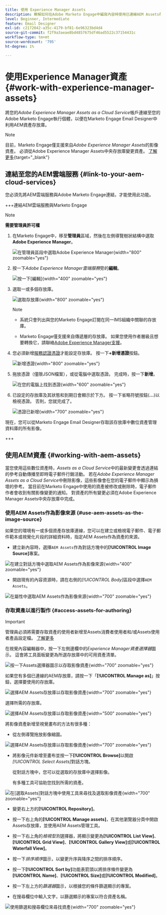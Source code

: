 ```yaml
---
title: 使用 Experience Manager Assets
description: 瞭解如何在Adobe Marketo Engage中編寫內容時使用已連線AEM Assets存放庫中的影像資產。
level: Beginner, Intermediate
feature: Email Designer
exl-id: c2172042-a35c-4179-bf81-6e96323bd4d4
source-git-commit: f2f9a3aeae8bd4857675df46ad5522c37154431c
workflow-type: tm+mt
source-wordcount: '795'
ht-degree: 1%

---
```


# 使用Experience Manager資產 {#work-with-experience-manager-assets}

將您的&#x200B;_Adobe Experience Manager Assets as a Cloud Service_&#x200B;帳戶連線至您的Adobe Marketo Engage執行個體，以便在Marketo Engage Email Designer中利用AEM資產存放庫。

>[!NOTE]
>
>目前，Marketo Engage僅支援來自&#x200B;_Adobe Experience Manager Assets_&#x200B;的影像資產。 必須從Adobe Experience Manager Assets中央存放庫變更資產。 [了解更多](https://experienceleague.adobe.com/zh-hant/docs/experience-manager-cloud-service/content/assets/manage/manage-digital-assets){target="_blank"}

## 連結至您的AEM雲端服務 {#link-to-your-aem-cloud-services}

您必須先將AEM雲端服務與Adobe Marketo Engage連結，才能使用此功能。

+++連結AEM雲端服務與Marketo Engage

>[!NOTE]
>
>**需要管理員許可權**

1. 在Marketo Engage中，移至&#x200B;**管理員**&#x200B;區域，然後在左側導覽樹狀結構中選取&#x200B;**Adobe Experience Manager**。

   ![在管理員區段中選取Adobe Experience Manager](assets/access-the-ai-assistant-content-accelerator-1.png){width="800" zoomable="yes"}

1. 按一下&#x200B;_Adobe Experience Manager雲端服務_&#x200B;旁的&#x200B;**編輯**。

   ![按一下[編輯]](assets/access-the-ai-assistant-content-accelerator-2.png){width="400" zoomable="yes"}

1. 選取一或多個存放庫。

   ![選取存放庫](assets/access-the-ai-assistant-content-accelerator-3.png){width="800" zoomable="yes"}

   >[!NOTE]
   >
   >* 系統只會列出與您的Marketo Engage訂閱在同一IMS組織中關聯的存放庫。
   >
   >* Marketo Engage僅支援來自傳遞層的存放庫。 如果您使用作者層級且想要轉換它，請聯絡[Adobe Experience Manager支援](https://experienceleague.adobe.com/zh-hant/docs/experience-manager-cloud-manager/content/overview/help-resources)。

1. 您必須新增[服務認證憑證](https://experienceleague.adobe.com/zh-hant/docs/experience-manager-learn/getting-started-with-aem-headless/authentication/service-credentials)才能設定存放庫。 按一下&#x200B;**+新增憑證**&#x200B;按鈕。

   ![新增憑證](assets/access-the-ai-assistant-content-accelerator-4.png){width="800" zoomable="yes"}

1. 拖放憑證（僅限JSON檔案），或從電腦中選取憑證。 完成時，按一下&#x200B;**新增**。

   ![在您的電腦上找到憑證](assets/access-the-ai-assistant-content-accelerator-5.png){width="600" zoomable="yes"}

1. 已設定的存放庫及其狀態和到期日會顯示於下方。 按一下省略符號按鈕(**...**)以檢視憑證。 否則，您就完成了。

   ![憑證已新增](assets/access-the-ai-assistant-content-accelerator-6.png){width="700" zoomable="yes"}

現在，您可以從Marketo Engage Email Designer存取該存放庫中數位資產管理資料庫的所有影像。

+++

## 使用AEM資產 {#working-with-aem-assets}

當您使用這些數位資產時，_Assets as a Cloud Service_&#x200B;中的最新變更會透過連結的參考自動傳播至即時電子郵件行銷活動。 若在&#x200B;_Adobe Experience Manager Assets as a Cloud Service_&#x200B;中刪除影像，這些影像會在您的電子郵件中顯示為損壞的參考。 當目前在Marketo Engage中使用的資產被修改或刪除時，電子郵件作者會收到有關影像變更的通知。 對資產的所有變更必須在Adobe Experience Manager Assets中央存放庫中完成。

### 使用AEM Assets作為影像來源 {#use-aem-assets-as-the-image-source}

如果您的環境有一或多個資產存放庫連線，您可以在建立或檢視電子郵件、電子郵件範本或視覺化片段的詳細資料時，指定AEM Assets作為資產的來源。

* 建立新內容時，選擇`AEM Assets`作為對話方塊中的&#x200B;**[!UICONTROL Image Source]**&#x200B;專案。

![在建立對話方塊中選取AEM Assets作為影像來源](assets/work-with-experience-manager-assets-1.png){width="400" zoomable="yes"}

* 開啟現有的內容資源時，請在右側的&#x200B;_[!UICONTROL Body]_&#x200B;區段中選擇`AEM Assets`。

![在屬性中選取AEM Assets作為影像來源](assets/work-with-experience-manager-assets-2.png){width="700" zoomable="yes"}

### 存取資產以進行製作 {#access-assets-for-authoring}

>[!IMPORTANT]
>
>管理員必須將需要存取資產的使用者新增至Assets消費者使用者和/或Assets使用者產品設定檔。 [了解更多](https://experienceleague.adobe.com/zh-hant/docs/experience-manager-cloud-service/content/security/ims-support#managing-products-and-user-access-in-admin-console)

在視覺內容編輯器中，按一下左側邊欄中的&#x200B;_Experience Manager資產選擇器_&#x200B;圖示。 這會將工具面板變更為所選存放庫中的可用資產清單。

![按一下Assets選擇器圖示以存取影像資產](assets/work-with-experience-manager-assets-3.png){width="700" zoomable="yes"}

如果您有多個已連線的AEM存放庫，請按一下「**[!UICONTROL Manage as]**」按鈕，選擇要使用的存放庫。

![選擇AEM Assets存放庫以存取影像資產](assets/work-with-experience-manager-assets-4.png){width="700" zoomable="yes"}

選擇所需的存放庫。

![選擇AEM Assets存放庫以存取影像資產](assets/work-with-experience-manager-assets-5.png){width="500" zoomable="yes"}

將影像資產新增至視覺畫布的方法有很多種：

* 從左側導覽拖放影像縮圖。

![選擇AEM Assets存放庫以存取影像資產](assets/work-with-experience-manager-assets-6.png){width="700" zoomable="yes"}

* 將影像元件新增至畫布並按一下&#x200B;**[!UICONTROL Browse]**&#x200B;以開啟&#x200B;_[!UICONTROL Select Assets]_&#x200B;對話方塊。

  從對話方塊中，您可以從選取的存放庫中選擇影像。

  有多種工具可協助您找到所需的資產。

![在[選取Assets]對話方塊中使用工具來尋找及選取影像資產](assets/work-with-experience-manager-assets-7.png){width="700" zoomable="yes"}

* 變更右上方的&#x200B;**[!UICONTROL Repository]**。

* 按一下右上角的&#x200B;**[!UICONTROL Manage assets]**，在其他瀏覽器分頁中開啟Assets存放庫，並使用AEM Assets管理工具。

* 按一下右上角的&#x200B;_檢視型別_&#x200B;選擇器，將顯示變更為&#x200B;**[!UICONTROL List View]**、**[!UICONTROL Grid View]**、**[!UICONTROL Gallery View]**&#x200B;或&#x200B;**[!UICONTROL Waterfall View]**。

* 按一下&#x200B;_排序順序_&#x200B;圖示，以變更升序與降序之間的排序順序。

* 按一下&#x200B;**[!UICONTROL Sort by]**&#x200B;功能表箭頭以將排序條件變更為&#x200B;**[!UICONTROL Name]**、**[!UICONTROL Size]**&#x200B;或&#x200B;**[!UICONTROL Modified]**。

* 按一下左上方的&#x200B;_篩選器_&#x200B;圖示，以根據您的條件篩選顯示的專案。

* 在搜尋欄位中輸入文字，以篩選顯示的專案以符合資產名稱。

![使用篩選和搜尋欄位來尋找資產](assets/work-with-experience-manager-assets-8.png){width="700" zoomable="yes"}
